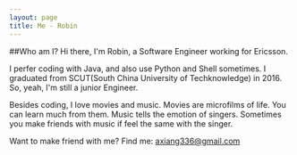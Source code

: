 ```yaml
---
layout: page
title: Me - Robin
---
```


##Who am I?
Hi there, I'm Robin, a Software Engineer working for Ericsson.

I perfer coding with Java, and also use Python and Shell sometimes. I graduated from SCUT(South China University of Techknowledge) in 2016. So, yeah, I'm still a junior Engineer.

Besides coding, I love movies and music. Movies are microfilms of life. You can learn much from them. Music tells the emotion of singers. Sometimes you make friends with music if feel the same with the singer.

Want to make friend with me? Find me: [axiang336@gmail.com](mailto:axiang336@gmail.com)